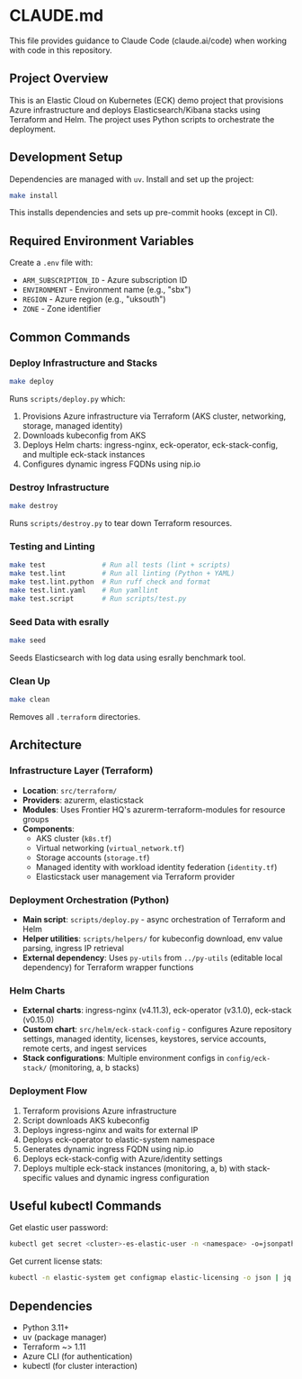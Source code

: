 # CLAUDE.md

This file provides guidance to Claude Code (claude.ai/code) when working with code in this repository.

## Project Overview

This is an Elastic Cloud on Kubernetes (ECK) demo project that provisions Azure infrastructure and deploys Elasticsearch/Kibana stacks using Terraform and Helm. The project uses Python scripts to orchestrate the deployment.

## Development Setup

Dependencies are managed with `uv`. Install and set up the project:

```bash
make install
```

This installs dependencies and sets up pre-commit hooks (except in CI).

## Required Environment Variables

Create a `.env` file with:
- `ARM_SUBSCRIPTION_ID` - Azure subscription ID
- `ENVIRONMENT` - Environment name (e.g., "sbx")
- `REGION` - Azure region (e.g., "uksouth")
- `ZONE` - Zone identifier

## Common Commands

### Deploy Infrastructure and Stacks
```bash
make deploy
```
Runs `scripts/deploy.py` which:
1. Provisions Azure infrastructure via Terraform (AKS cluster, networking, storage, managed identity)
2. Downloads kubeconfig from AKS
3. Deploys Helm charts: ingress-nginx, eck-operator, eck-stack-config, and multiple eck-stack instances
4. Configures dynamic ingress FQDNs using nip.io

### Destroy Infrastructure
```bash
make destroy
```
Runs `scripts/destroy.py` to tear down Terraform resources.

### Testing and Linting
```bash
make test              # Run all tests (lint + scripts)
make test.lint         # Run all linting (Python + YAML)
make test.lint.python  # Run ruff check and format
make test.lint.yaml    # Run yamllint
make test.script       # Run scripts/test.py
```

### Seed Data with esrally
```bash
make seed
```
Seeds Elasticsearch with log data using esrally benchmark tool.

### Clean Up
```bash
make clean
```
Removes all `.terraform` directories.

## Architecture

### Infrastructure Layer (Terraform)
- **Location**: `src/terraform/`
- **Providers**: azurerm, elasticstack
- **Modules**: Uses Frontier HQ's azurerm-terraform-modules for resource groups
- **Components**:
  - AKS cluster (`k8s.tf`)
  - Virtual networking (`virtual_network.tf`)
  - Storage accounts (`storage.tf`)
  - Managed identity with workload identity federation (`identity.tf`)
  - Elasticstack user management via Terraform provider

### Deployment Orchestration (Python)
- **Main script**: `scripts/deploy.py` - async orchestration of Terraform and Helm
- **Helper utilities**: `scripts/helpers/` for kubeconfig download, env value parsing, ingress IP retrieval
- **External dependency**: Uses `py-utils` from `../py-utils` (editable local dependency) for Terraform wrapper functions

### Helm Charts
- **External charts**: ingress-nginx (v4.11.3), eck-operator (v3.1.0), eck-stack (v0.15.0)
- **Custom chart**: `src/helm/eck-stack-config` - configures Azure repository settings, managed identity, licenses, keystores, service accounts, remote certs, and ingest services
- **Stack configurations**: Multiple environment configs in `config/eck-stack/` (monitoring, a, b stacks)

### Deployment Flow
1. Terraform provisions Azure infrastructure
2. Script downloads AKS kubeconfig
3. Deploys ingress-nginx and waits for external IP
4. Deploys eck-operator to elastic-system namespace
5. Generates dynamic ingress FQDN using nip.io
6. Deploys eck-stack-config with Azure/identity settings
7. Deploys multiple eck-stack instances (monitoring, a, b) with stack-specific values and dynamic ingress configuration

## Useful kubectl Commands

Get elastic user password:
```bash
kubectl get secret <cluster>-es-elastic-user -n <namespace> -o=jsonpath='{.data.elastic}' | base64 --decode; echo
```

Get current license stats:
```bash
kubectl -n elastic-system get configmap elastic-licensing -o json | jq .data
```

## Dependencies

- Python 3.11+
- uv (package manager)
- Terraform ~> 1.11
- Azure CLI (for authentication)
- kubectl (for cluster interaction)
